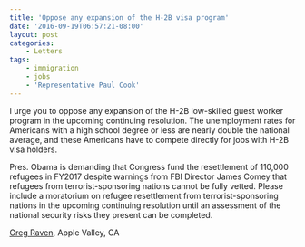 ```yaml
---
title: 'Oppose any expansion of the H-2B visa program'
date: '2016-09-19T06:57:21-08:00'
layout: post
categories:
    - Letters
tags:
    - immigration
    - jobs
    - 'Representative Paul Cook'
---
```


I urge you to oppose any expansion of the H-2B low-skilled guest worker program in the upcoming continuing resolution. The unemployment rates for Americans with a high school degree or less are nearly double the national average, and these Americans have to compete directly for jobs with H-2B visa holders.

Pres. Obama is demanding that Congress fund the resettlement of 110,000 refugees in FY2017 despite warnings from FBI Director James Comey that refugees from terrorist-sponsoring nations cannot be fully vetted. Please include a moratorium on refugee resettlement from terrorist-sponsoring nations in the upcoming continuing resolution until an assessment of the national security risks they present can be completed.

[Greg Raven](https://www.gregraven.org), Apple Valley, CA